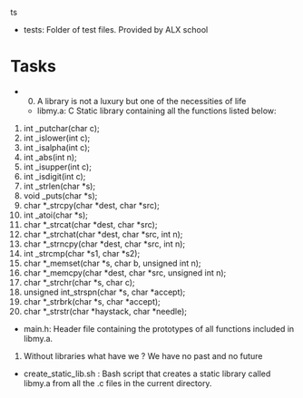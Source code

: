 ts
* tests: Folder of test files. Provided by ALX school

# Tasks

* 0. A library is not a luxury but one of the necessities of life
  * libmy.a: C Static library containing all the functions listed below:

1. int _putchar(char c);
2. int _islower(int c);
3. int _isalpha(int c);
4. int _abs(int n);
5. int _isupper(int c);
6. int _isdigit(int c);
7. int _strlen(char *s);
8. void _puts(char *s);
9. char *_strcpy(char *dest, char *src);
10. int _atoi(char *s);
11. char *_strcat(char *dest, char *src);
12. char *_strchat(char *dest, char *src, int n);
13. char *_strncpy(char *dest, char *src, int n);
14. int _strcmp(char *s1, char *s2);
15. char *_memset(char *s, char b, unsigned int n);
16. char *_memcpy(char *dest, char *src, unsigned int n);
17. char *_strchr(char *s, char c);
18. unsigned int_strspn(char *s, char *accept);
19. char *_strbrk(char *s, char *accept);
20. char *_strstr(char *haystack, char *needle);


* main.h: Header file containing the prototypes of all functions included in libmy.a.
1. Without libraries what have we ? We have no past and no future

 * create_static_lib.sh : Bash script that creates a static library called libmy.a from all the .c files in the current directory.
 
